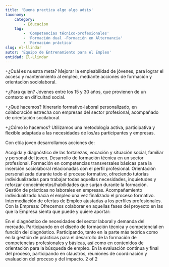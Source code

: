 ```yaml
---
title: 'Buena practica algo algo adsis'
taxonomy:
    category:
        - Educacion
    tag:
        - 'Competencias técnico-profesionales'
        - 'Formación dual -Formación en Alternancia'
        - 'Formación práctica'
slug: el-llindar
autor: 'Equipo de Entrenamiento para el Empleo'
entidad: El-Llindar
---
```


+¿Cuál es nuestra meta?
Mejorar la empleabilidad de jóvenes, para lograr el acceso y mantenimiento al empleo, mediante acciones de formación y orientación sociolaboral.

+¿Para quién?
Jóvenes entre los 15 y 30 años, que provienen de un contexto en dificultad social.

+¿Qué hacemos?
Itinerario formativo-laboral personalizado, en colaboración estrecha con empresas del sector profesional, acompañado de orientación socilaboral.

+¿Cómo lo hacemos?
Utilizamos una metodología activa, participativa y flexible adaptada a las necesidades de los/as participantes y empresas.

Con el/la joven desarrollamos acciones de:

Acogida y diagnóstico de las fortalezas, vocación y situación social, familiar y personal del joven.
Desarrollo de formación técnica en un sector profesional.
Formación en competencias transversales básicas para la inserción sociolaboral relacionadas con el perfil profesional.
Orientación personalizada durante todo el proceso formativo, ofreciendo tutorías individualizadas para trabajar todas aquellas necesidades, inquietudes y reforzar conocimientos/habilidades que surjan durante la formación.
Gestión de prácticas no laborales en empresas.
Acompañamiento individualizado hacia el empleo una vez finalizado el proceso formativo.
Intermediación de ofertas de Empleo ajustadas a los perfiles profesionales.
Con la Empresa: 
Ofrecemos colaborar en aquellas fases del proyecto en las que la Empresa sienta que puede y quiere aportar:

En el diagnóstico de necesidades del sector laboral y demanda del mercado.
Participando en el diseño de formación técnica y competencial en función del diagnóstico.
Participando, tanto en la parte más teórica como en la gestión de prácticas para el desarrollo de la formación de competencias profesionales y básicas, así como en contenidos de orientación para la búsqueda de empleo.
En la evaluación continua y final del proceso, participando en claustros, reuniones de coordinación y evaluación del proceso y del impacto.
2 of 2
